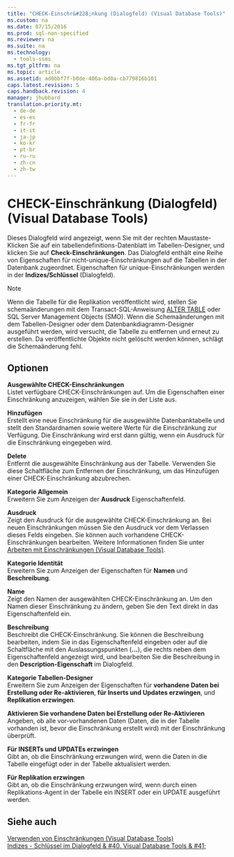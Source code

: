 ```yaml
---
title: "CHECK-Einschr&#228;nkung (Dialogfeld) (Visual Database Tools)"
ms.custom: na
ms.date: 07/15/2016
ms.prod: sql-non-specified
ms.reviewer: na
ms.suite: na
ms.technology: 
  - tools-ssms
ms.tgt_pltfrm: na
ms.topic: article
ms.assetid: ad0bbf7f-b0de-406a-bd0a-cb779816b101
caps.latest.revision: 5
caps.handback.revision: 4
manager: jhubbard
translation.priority.mt: 
  - de-de
  - es-es
  - fr-fr
  - it-it
  - ja-jp
  - ko-kr
  - pt-br
  - ru-ru
  - zh-cn
  - zh-tw
---
```

# CHECK-Einschr&#228;nkung (Dialogfeld) (Visual Database Tools)
Dieses Dialogfeld wird angezeigt, wenn Sie mit der rechten Maustaste\-Klicken Sie auf ein tabellendefinitions-Datenblatt im Tabellen-Designer, und klicken Sie auf **Check-Einschränkungen**. Das Dialogfeld enthält eine Reihe von Eigenschaften für nicht\-unique-Einschränkungen auf die Tabellen in der Datenbank zugeordnet. Eigenschaften für unique-Einschränkungen werden in der **Indizes\/Schlüssel** (Dialogfeld).  
  
> [!NOTE]  
> Wenn die Tabelle für die Replikation veröffentlicht wird, stellen Sie schemaänderungen mit dem Transact\-SQL-Anweisung [ALTER TABLE](assetId:///f1745145-182d-4301-a334-18f799d361d1) oder SQL Server Management Objects (SMO). Wenn die Schemaänderungen mit dem Tabellen-Designer oder dem Datenbankdiagramm-Designer ausgeführt werden, wird versucht, die Tabelle zu entfernen und erneut zu erstellen. Da veröffentlichte Objekte nicht gelöscht werden können, schlägt die Schemaänderung fehl.  
  
## Optionen  
**Ausgewählte CHECK-Einschränkungen**  
Listet verfügbare CHECK-Einschränkungen auf. Um die Eigenschaften einer Einschränkung anzuzeigen, wählen Sie sie in der Liste aus.  
  
**Hinzufügen**  
Erstellt eine neue Einschränkung für die ausgewählte Datenbanktabelle und stellt den Standardnamen sowie weitere Werte für die Einschränkung zur Verfügung. Die Einschränkung wird erst dann gültig, wenn ein Ausdruck für die Einschränkung eingegeben wird.  
  
**Delete**  
Entfernt die ausgewählte Einschränkung aus der Tabelle. Verwenden Sie diese Schaltfläche zum Entfernen der Einschränkung, um das Hinzufügen einer CHECK-Einschränkung abzubrechen.  
  
**Kategorie Allgemein**  
Erweitern Sie zum Anzeigen der **Ausdruck** Eigenschaftenfeld.  
  
**Ausdruck**  
Zeigt den Ausdruck für die ausgewählte CHECK-Einschränkung an. Bei neuen Einschränkungen müssen Sie den Ausdruck vor dem Verlassen dieses Felds eingeben. Sie können auch vorhandene CHECK-Einschränkungen bearbeiten. Weitere Informationen finden Sie unter [Arbeiten mit Einschränkungen (Visual Database Tools)](assetId:///637098af-2567-48f8-90f4-b41df059833e).  
  
**Kategorie Identität**  
Erweitern Sie zum Anzeigen der Eigenschaften für **Namen** und **Beschreibung**.  
  
**Name**  
Zeigt den Namen der ausgewählten CHECK-Einschränkung an. Um den Namen dieser Einschränkung zu ändern, geben Sie den Text direkt in das Eigenschaftenfeld ein.  
  
**Beschreibung**  
Beschreibt die CHECK-Einschränkung. Sie können die Beschreibung bearbeiten, indem Sie in das Eigenschaftenfeld eingeben oder auf die Schaltfläche mit den Auslassungspunkten (**...**), die rechts neben dem Eigenschaftenfeld angezeigt wird, und bearbeiten Sie die Beschreibung in den **Description-Eigenschaft** im Dialogfeld.  
  
**Kategorie Tabellen-Designer**  
Erweitern Sie zum Anzeigen der Eigenschaften für **vorhandene Daten bei Erstellung oder Re\-aktivieren**, **für Inserts und Updates erzwingen**, und **Replikation erzwingen**.  
  
**Aktivieren Sie vorhandene Daten bei Erstellung oder Re\-Aktivieren**  
Angeben, ob alle vor\-vorhandenen Daten (Daten, die in der Tabelle vorhanden ist, bevor die Einschränkung erstellt wird) mit der Einschränkung überprüft.  
  
**Für INSERTs und UPDATEs erzwingen**  
Gibt an, ob die Einschränkung erzwungen wird, wenn die Daten in die Tabelle eingefügt oder in der Tabelle aktualisiert werden.  
  
**Für Replikation erzwingen**  
Gibt an, ob die Einschränkung erzwungen wird, wenn durch einen Replikations-Agent in der Tabelle ein INSERT oder ein UPDATE ausgeführt werden.  
  
## Siehe auch  
[Verwenden von Einschränkungen (Visual Database Tools)](assetId:///637098af-2567-48f8-90f4-b41df059833e)  
[Indizes - Schlüssel im Dialogfeld & #40. Visual Database Tools & #41;](../content/Indexes---Keys-Dialog-Box--Visual-Database-Tools-.md)  
  
